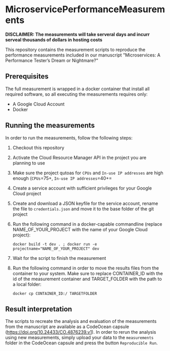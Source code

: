 # MicroservicePerformanceMeasurements
**DISCLAIMER: The measurements will take serveral days and incurr serveal thousands of dollars in hosting costs**

This repository contains the measurement scripts to reproduce the performance measurements included in our manuscript "Microservices: A Performance Tester’s Dream or Nightmare?"

## Prerequisites ##
The full measurement is wrapped in a docker container that install all required software, so all executing the measurements requires only:
* A Google Cloud Account
* Docker 

## Running the measurements ##
In order to run the measurements, follow the following steps:
1. Checkout this repository
2. Activate the Cloud Resource Manager API in the project you are planning to use
3. Make sure the project qutoas for `CPUs` and `In-use IP addresses` are high enough (`CPUs`=75+, `In-use IP addresses`=40+=
3. Create a service account with sufficient privileges for your Google Cloud project
4. Create and download a JSON keyfile for the service account, rename the file to `credentials.json` and move it to the base folder of the git project
5. Run the following command in a docker-capable commandline (replace NAME_OF_YOUR_PROJECT with the name of your Google Cloud project):

   `docker build -t dev . ; docker run -e projectname="NAME_OF_YOUR_PROJECT" dev`
6. Wait for the script to finish the measurement
7. Run the following command in order to move the results files from the container to your system. Make sure to replace CONTAINER_ID with the id of the measurement container and TARGET_FOLDER with the path to a local folder:

   `docker cp CONTAINER_ID:/ TARGETFOLDER`

## Result interpretation ##
The scripts to recreate the analysis and evaluation of the measurements from the manuscript are available as a CodeOcean capsule (https://doi.org/10.24433/CO.4876239.v1). In order to rerun the analysis using new measurements, simply upload your data to the `measurements` folder in the CodeOcean capsule and press the button `Reproducible Run`. 
